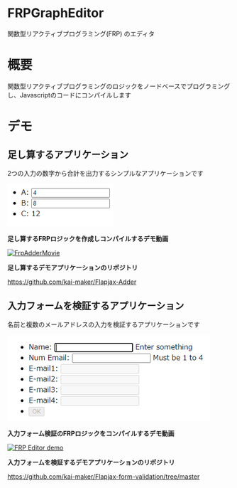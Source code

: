 # FRPGraphEditor
関数型リアクティブプログラミング(FRP) のエディタ

# 概要
関数型リアクティブプログラミングのロジックをノードベースでプログラミングし、Javascriptのコードにコンパイルします

# デモ

## 足し算するアプリケーション

2つの入力の数字から合計を出力するシンプルなアプリケーションです

![FrpAdderPreview](https://github.com/kai-maker/FRPGraphEditor/blob/master/Readme/chrome_aLi7rfYg8q.png)

**足し算するFRPロジックを作成しコンパイルするデモ動画**

[![FrpAdderMovie](http://img.youtube.com/vi/VjBoq8ko6Z0/0.jpg)](http://www.youtube.com/watch?v=VjBoq8ko6Z0 "FrpAdder")

**足し算するデモアプリケーションのリポジトリ**

https://github.com/kai-maker/Flapjax-Adder


## 入力フォームを検証するアプリケーション

名前と複数のメールアドレスの入力を検証するアプリケーションです

![FrpFormValidationPreview](https://github.com/kai-maker/FRPGraphEditor/blob/master/Readme/chrome_aNrMdKw0bK.png)

**入力フォーム検証のFRPロジックをコンパイルするデモ動画**

[![FRP Editor demo](http://img.youtube.com/vi/kGki4lQOkug/0.jpg)](http://www.youtube.com/watch?v=kGki4lQOkug "FRP Editor demo")

**入力フォームを検証するデモアプリケーションのリポジトリ**

https://github.com/kai-maker/Flapjax-form-validation/tree/master
